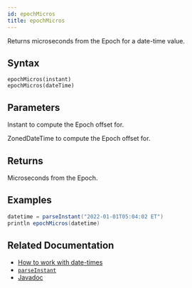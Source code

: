```yaml
---
id: epochMicros
title: epochMicros
---
```


Returns microseconds from the Epoch for a date-time value.

## Syntax

```
epochMicros(instant)
epochMicros(dateTime)
```

## Parameters

<ParamTable>
<Param name="instant" type="Instant">

Instant to compute the Epoch offset for.

</Param>
<Param name="dateTime" type="ZonedDateTime">

ZonedDateTime to compute the Epoch offset for.

</Param>
</ParamTable>

## Returns

Microseconds from the Epoch.

## Examples

```groovy order=null
datetime = parseInstant("2022-01-01T05:04:02 ET")
println epochMicros(datetime)
```

## Related Documentation

- [How to work with date-times](../../../how-to-guides/work-with-date-time.md)
- [`parseInstant`](./parseInstant.md)
- [Javadoc](<https://deephaven.io/core/javadoc/io/deephaven/time/DateTimeUtils.html#epochMicros(java.time.Instant)>)
